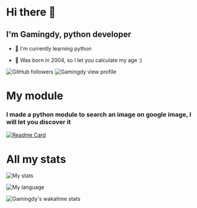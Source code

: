 # Hi there 👋
## I'm Gamingdy, python developer

- 🐍 I'm currently learning python


- 🥧 Was born in 2004, so I let you calculate my age :)

![GitHub followers](https://img.shields.io/github/followers/gamingdy?label=Follow&color=blueviolet&style=flat-square&logo=GitHub)
![Gamingdy view profile](https://komarev.com/ghpvc/?username=gamingdy&color=E314D6&style=flat-square)

# My module

### I made a python module to search an image on google image, I will let you discover it

[![Readme Card](https://github-readme-stats.vercel.app/api/pin/?username=gamingdy&repo=image-search-python&theme=jolly&hide_border=true)](https://github.com/gamingdy/image-search-python)

# All my stats


![My stats](https://github-readme-stats.vercel.app/api?username=gamingdy&show_icons=true&hide_border=true&theme=jolly&include_all_commits=true&count_private=true&line_height=24px&hide=contribs)


![My language](https://github-readme-stats.vercel.app/api/top-langs/?username=gamingdy&layout=compact&theme=jolly&langs_count=100&hide_border=true)


![Gamingdy's wakatime stats](https://github-readme-stats.vercel.app/api/wakatime?username=gamingdy&theme=jolly&hide_border=true&v=2)


